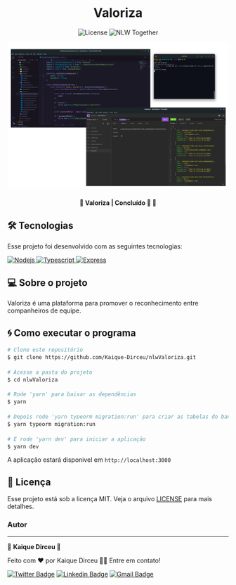<h1 align="center"> Valoriza </h1>

<p align="center">
  <img alt="License" src="https://img.shields.io/static/v1?label=license&message=MIT&color=8257E5&labelColor=000000">

  <img src="https://img.shields.io/static/v1?label=NLW&message=Together&color=8257E5&labelColor=000000" alt="NLW Together" />
</p>

<p align="center">
  <img src="https://github.com/Kaique-Dirceu/nlwValoriza/blob/main/.github/preview.png" />
</p>

<h4 align="center"> 
	🚧  Valoriza | Concluído 🚀 🚧
</h4>


## 🛠 Tecnologias 

Esse projeto foi desenvolvido com as seguintes tecnologias:

<a align="center" href="https://nodejs.org/en/">
  <img alt="Nodejs" src="https://img.shields.io/badge/Node.js-43853D?style=for-the-badge&logo=node.js&logoColor=white" />
</a>

<a align="center" href="https://www.typescriptlang.org/">
  <img alt="Typescript" src="https://img.shields.io/badge/TypeScript-007ACC?style=for-the-badge&logo=typescript&logoColor=white" />
</a>

<a align="center" href="https://expressjs.com/pt-br/">
  <img alt="Express" src="https://img.shields.io/badge/Express.js-404D59?style=for-the-badge" />
</a>

## 💻 Sobre o projeto

Valoriza é uma plataforma para promover o reconhecimento entre companheiros de equipe.

## 🌀 Como executar o programa

```bash
# Clone este repositório
$ git clone https://github.com/Kaique-Dirceu/nlwValoriza.git

# Acesse a pasta do projeto 
$ cd nlwValoriza

# Rode 'yarn' para baixar as dependências
$ yarn

# Depois rode 'yarn typeorm migration:run' para criar as tabelas do banco de dados
$ yarn typeorm migration:run

# E rode 'yarn dev' para iniciar a aplicação 
$ yarn dev

```

  A aplicação estará disponivel em `http://localhost:3000`


## 📄 Licença

Esse projeto está sob a licença MIT. Veja o arquivo [LICENSE](LICENSE.md) para mais detalhes.



### Autor
---
👾
<b>Kaique Dirceu 🚀</b>

Feito com ❤️ por Kaique Dirceu 👋🏽 Entre em contato!

[![Twitter Badge](https://img.shields.io/badge/-@Kaique_dirceu-1ca0f1?style=flat-square&labelColor=1ca0f1&logo=twitter&logoColor=white&link=https://twitter.com/Kaique_dirceu)](https://twitter.com/Kaique_dirceu)  [![Linkedin Badge](https://img.shields.io/badge/-Kaique-blue?style=flat-square&logo=Linkedin&logoColor=white&link=https://www.linkedin.com/in/kaique-dirceu-8863731a6/)](https://www.linkedin.com/in/kaique-dirceu/)   [![Gmail Badge](https://img.shields.io/badge/-contatokaiquedirceu@gmail.com-c14438?style=flat-square&logo=Gmail&logoColor=white&link=mailto:contatokaiquedirceu@gmail.com)](mailto:contatokaiquedirceu@gmail.com)
